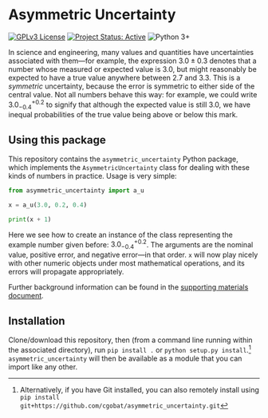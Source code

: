 # Asymmetric Uncertainty

[![GPLv3 License](https://img.shields.io/github/license/cgobat/asymmetric_uncertainty)](https://opensource.org/licenses/GPL-3.0) [![Project Status: Active](https://www.repostatus.org/badges/latest/active.svg)](https://www.repostatus.org/#active) ![Python 3+](https://img.shields.io/badge/made%20with-Python%203-blue)

In science and engineering, many values and quantities have uncertainties associated with them—for example, the expression $3.0\pm0.3$ denotes that a number whose measured or expected value is 3.0, but might reasonably be expected to have a true value anywhere between 2.7 and 3.3. This is a *symmetric* uncertainty, because the error is symmetric to either side of the central value. Not all numbers behave this way: for example, we could write $3.0_{-0.4}^{+0.2}$ to signify that although the expected value is still 3.0, we have inequal probabilities of the true value being above or below this mark.

## Using this package

This repository contains the `asymmetric_uncertainty` Python package, which implements the `AsymmetricUncertainty` class for dealing with these kinds of numbers in practice. Usage is very simple:

```python
from asymmetric_uncertainty import a_u

x = a_u(3.0, 0.2, 0.4)

print(x + 1)
```

Here we see how to create an instance of the class representing the example number given before: $3.0_{-0.4}^{+0.2}$. The arguments are the nominal value, positive error, and negative error—in that order. `x` will now play nicely with other numeric objects under most mathematical operations, and its errors will propagate appropriately.

Further background information can be found in the [supporting materials document](./supporting_matl.md).

## Installation

Clone/download this repository, then (from a command line running within the associated directory), run `pip install .` or `python setup.py install`.[^1] `asymmetric_uncertainty` will then be available as a module that you can import like any other.

[^1]: Alternatively, if you have Git installed, you can also remotely install using `pip install git+https://github.com/cgobat/asymmetric_uncertainty.git`